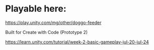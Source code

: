 # Playable here:
https://play.unity.com/mg/other/doggo-feeder

Built for Create with Code (Prototype 2)

https://learn.unity.com/tutorial/week-2-basic-gameplay-jul-20-jul-24
